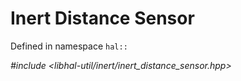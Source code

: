 # Inert Distance Sensor

Defined in namespace `hal::`

*#include <libhal-util/inert/inert_distance_sensor.hpp>*

```{doxygenclass} hal::inert_distance_sensor
```
